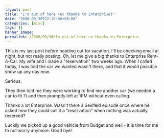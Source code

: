 ```yaml
---
layout: post
title: "I'm out of here (no thanks to Enterprise)"
date: "2006-09-30T22:10:00+06:00"
categories: [misc]
tags: []
banner_image: 
permalink: /2006/09/30/Im-out-of-here-no-thanks-to-Enterprise
---
```


This is my last post before heading out for vacation. I'll be checking email at night, but not really posting. Oh, let me give a big thanks to Enterprise Rent-A-Car. My wife and I made a "reservation" two weeks ago. When I called today, I was told the car we wanted wasn't there, and that it would possible show up any day now.

Serious.

They then told me they were working to find me another car (we needed a car to fit 7) and then promptly left at 1PM without even calling. 

Thanks a lot Enterprise. Wasn't there a Seinfeld episode once where he asked how they could call it a "reservation" when nothing was actually reserved?

Luckily we picked up a good vehicle from Budget and well - it is time for me to not worry anymore. Good bye!